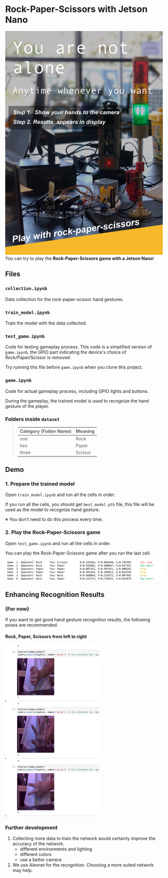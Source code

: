
# Rock-Paper-Scissors with Jetson Nano

![poster.png](img/poster.png)
You can try to play the **Rock-Paper-Scissors game with a Jetson Nano**! 

## Files

### `collection.ipynb`
Data collection for the rock-paper-scissor hand gestures.

### `train_model.ipynb`
Train the model with the data collected.

### `test_game.ipynb`
Code for testing gameplay process. This code is a simplified version of `game.ipynb`, the GPIO part indicating the device's choice of Rock/Paper/Scissor is removed. 

Try running this file before `game.ipynb` when you clone this project.

### `game.ipynb`
Code for actual gameplay process, including GPIO lights and buttons. 

During the gameplay, the trained model is used to recognize the hand gesture of the player.

### Folders inside `dataset`
>| Category (Folder Name) | Meaning |
>|--|--|
>| one | Rock |
>| two | Paper |
>| three | Scissor |

## Demo

### 1. Prepare the trained model
Open `train_model.ipynb` and run all the cells in order.

If you run all the cells, you should get `best_model.pth` file, this file will be used as the model to recognize hand gesture.

※ You don't need to do this process every time.

### 2. Play the Rock-Paper-Scissors game 
Open `test_game.ipynb` and run all the cells in order.

You can play the Rock-Paper-Scissors game after you run the last cell. 

![game.png](img/game.png)

## Enhancing Recognition Results
### (For now)
If you want to get good hand gesture recognition results, the following poses are recommended.

#### Rock, Paper, Scissors from left to right
<img src="img/rock.png" width="300">
<img src="img/paper.png" width="300">
<img src="img/scissors.png" width="300">

### Further development

1. Collecting more data to train the network would certainly improve
    the accuracy of the network. 
    - different environments and lighting
    - different colors
    - use a better camera
2. We use Alexnet for the recognition. Choosing a more suited network may help.
